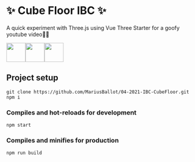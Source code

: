 # ✨ Cube Floor IBC ✨
A quick experiment with Three.js using Vue Three Starter for a goofy youtube video👨‍💻

<div style="display: flex">
    <img src="https://aws1.discourse-cdn.com/standard17/uploads/threejs/original/2X/e/e4f86d2200d2d35c30f7b1494e96b9595ebc2751.png" height="50px">
    <img src="https://upload.wikimedia.org/wikipedia/commons/thumb/9/95/Vue.js_Logo_2.svg/1184px-Vue.js_Logo_2.svg.png" height="50px">
    <img src="https://upload.wikimedia.org/wikipedia/commons/2/25/WebGL_Logo.svg" height="50px">
</div>


## Project setup
```
git clone https://github.com/MariusBallot/04-2021-IBC-CubeFloor.git
npm i
```

### Compiles and hot-reloads for development
```
npm start
```

### Compiles and minifies for production
```
npm run build
```